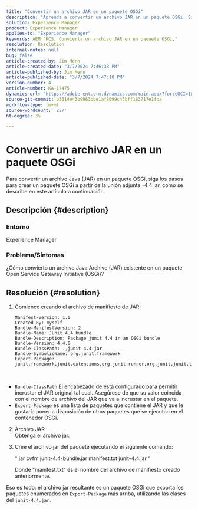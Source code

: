 ```yaml
---
title: "Convertir un archivo JAR en un paquete OSGi"
description: "Aprenda a convertir un archivo JAR en un paquete OSGi. Siga el ejemplo para crear un paquete OSGi desde el junit-4.4.jar adjunto."
solution: Experience Manager
product: Experience Manager
applies-to: "Experience Manager"
keywords: AEM "KCS, Convierta un archivo JAR en un paquete OSGi,"
resolution: Resolution
internal-notes: null
bug: false
article-created-by: Jim Menn
article-created-date: "3/7/2024 7:46:38 PM"
article-published-by: Jim Menn
article-published-date: "3/7/2024 7:47:10 PM"
version-number: 4
article-number: KA-17475
dynamics-url: "https://adobe-ent.crm.dynamics.com/main.aspx?forceUCI=1&pagetype=entityrecord&etn=knowledgearticle&id=93faf665-bbdc-ee11-904d-6045bd006268"
source-git-commit: b3614e43b9963bbe1af8099c43bff183717e1fba
workflow-type: tm+mt
source-wordcount: '227'
ht-degree: 3%

---
```


# Convertir un archivo JAR en un paquete OSGi


Para convertir un archivo Java (JAR) en un paquete OSGi, siga los pasos para crear un paquete OSGi a partir de la unión adjunta -4.4.jar, como se describe en este artículo a continuación.

## Descripción {#description}


### <b>Entorno</b>

Experience Manager

### <b>Problema/Síntomas</b>

¿Cómo convierto un archivo Java Archive (JAR) existente en un paquete Open Service Gateway Initiative (OSGi)?


## Resolución {#resolution}


1. Comience creando el archivo de manifiesto de JAR:


   ```
   Manifest-Version: 1.0
   Created-By: myself
   Bundle-ManifestVersion: 2
   Bundle-Name: JUnit 4.4 bundle
   Bundle-Description: Package junit 4.4 in an OSGi bundle
   Bundle-Version: 4.4.0
   Bundle-ClassPath: .,junit-4.4.jar
   Bundle-SymbolicName: org.junit.framework
   Export-Package: junit.framework,junit.extensions,org.junit.runner,org.junit,junit.textui
   ```


 
- `Bundle-ClassPath` El encabezado de está configurado para permitir incrustar el JAR original tal cual. Asegúrese de que su valor coincida con el nombre de archivo del JAR que va a incrustar en el paquete.
- `Export-Package` es una lista de paquetes que contiene el JAR y que le gustaría poner a disposición de otros paquetes que se ejecutan en el contenedor OSGi.
2. Archivo JAR\
Obtenga el archivo jar.
3. Cree el archivo jar del paquete ejecutando el siguiente comando:


    &quot;
    jar cvfm junit-4.4-bundle.jar manifest.txt junit-4.4.jar
    &quot;
    
    Donde &quot;manifest.txt&quot; es el nombre del archivo de manifiesto creado anteriormente.
    


Eso es todo: el archivo jar resultante es un paquete OSGi que exporta los paquetes enumerados en `Export-Package` más arriba, utilizando las clases del `junit-4.4.jar.`

